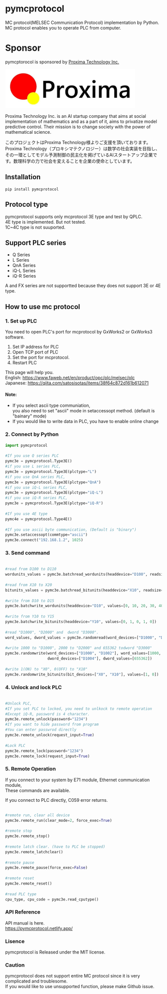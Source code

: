 # pymcprotocol
MC protocol(MELSEC Communication Protocol) implementation by Python.  
MC protocol enables you to operate PLC from computer.

# Sponsor
pymcptorocol is sponsored by [Proxima Technology Inc.](https://proxima-ai-tech.com/)  

![Proxima Technology Inc.](./Proxima.png "Proxima Technology Inc.")

Proxima Technology Inc. is an AI startup company that aims at social implementation of mathematics and as a part of it, aims to privatize model predictive control. Their mission is to change society with the power of mathematical science.

このプロジェクトはProxima Technology様よりご支援を頂いております。  
Proxima Technology（プロキシマテクノロジー）は数学の社会実装を⽬指し、その⼀環としてモデル予測制御の⺠主化を掲げているAIスタートアップ企業です。数理科学の⼒で社会を変えることを企業の使命としています。  



## Installation 
```console 
pip install pymcprotocol
```

## Protocol type
pymcprotocol supports only mcprotocol 3E type and test by QPLC.  
4E type is implemented. But not tested.  
1C~4C type is not suuported.  

## Support PLC series
- Q Series
- L Series
- QnA Series
- iQ-L Series
- iQ-R Series

A and FX series are not supportted because they does not support 3E or 4E type.

## How to use mc protocol 
### 1. Set up PLC
You need to open PLC's port for mcprotocol by GxWorks2 or GxWorks3 software.  
1. Set IP address for PLC
2. Open TCP port of PLC
3. Set the port for mcprotocol.
4. Restart PLC

This page will help you.  
English: https://www.faweb.net/en/product/opc/plc/melsec/plc  
Japanese: https://qiita.com/satosisotas/items/38f64c872d161b612071  

#### Note: 
- If you select ascii type communiation,  
you also need to set "ascii" mode in setaccessopt method. (default is "bainary" mode)  
- If you would like to write data in PLC, you have to enable online change  

### 2. Connect by Python
```python
import pymcprotocol

#If you use Q series PLC
pymc3e = pymcprotocol.Type3E()
#if you use L series PLC,
pymc3e = pymcprotocol.Type3E(plctype="L")
#if you use QnA series PLC,
pymc3e = pymcprotocol.Type3E(plctype="QnA")
#if you use iQ-L series PLC,
pymc3e = pymcprotocol.Type3E(plctype="iQ-L")
#if you use iQ-R series PLC,
pymc3e = pymcprotocol.Type3E(plctype="iQ-R")

#If you use 4E type
pymc4e = pymcprotocol.Type4E()

#If you use ascii byte communication, (Default is "binary")
pymc3e.setaccessopt(commtype="ascii")
pymc3e.connect("192.168.1.2", 1025)

```

### 3. Send command
```python

#read from D100 to D110
wordunits_values = pymc3e.batchread_wordunits(headdevice="D100", readsize=10)

#read from X10 to X20
bitunits_values = pymc3e.batchread_bitunits(headdevice="X10", readsize=10)

#write from D10 to D15
pymc3e.batchwrite_wordunits(headdevice="D10", values=[0, 10, 20, 30, 40])

#write from Y10 to Y15
pymc3e.batchwrite_bitunits(headdevice="Y10", values=[0, 1, 0, 1, 0])

#read "D1000", "D2000" and  dword "D3000".
word_values, dword_values = pymc3e.randomread(word_devices=["D1000", "D2000"], dword_devices=["D3000"])

#write 1000 to "D1000", 2000 to "D2000" and 655362 todword "D3000"
pymc3e.randomwrite(word_devices=["D1000", "D1002"], word_values=[1000, 2000], 
                   dword_devices=["D1004"], dword_values=[655362])

#write 1(ON) to "X0", 0(OFF) to "X10"
pymc3e.randomwrite_bitunits(bit_devices=["X0", "X10"], values=[1, 0])

```

### 4.  Unlock and lock PLC
```python

#Unlock PLC,
#If you set PLC to locked, you need to unlkock to remote operation
#Except iQ-R, password is 4 character.
pymc3e.remote_unlock(password="1234")
#If you want to hide password from program
#You can enter passwrod directly
pymc3e.remote_unlock(request_input=True)

#Lock PLC
pymc3e.remote_lock(password="1234")
pymc3e.remote_lock(request_input=True)
```

### 5. Remote Operation
If you connect to your system by E71 module, Ethernet communication module,  
These commands are available.  

If you connect to PLC directly, C059 error returns.

```python

#remote run, clear all device
pymc3e.remote_run(clear_mode=2, force_exec=True)

#remote stop
pymc3e.remote_stop()

#remote latch clear. (have to PLC be stopped)
pymc3e.remote_latchclear()

#remote pause
pymc3e.remote_pause(force_exec=False)

#remote reset
pymc3e.remote_reset()

#read PLC type
cpu_type, cpu_code = pymc3e.read_cputype()

```

### API Reference
API manual is here.  
https://pymcprotocol.netlify.app/

### Lisence 
pymcprotocol is Released under the MIT license.

### Caution
pymcprotocol does not support entire MC protocol since it is very complicated and troublesome.  
If you would like to use unsupported function, please make Github issue.  
